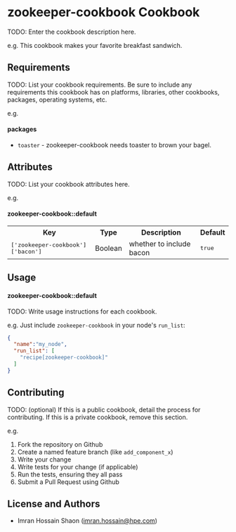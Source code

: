 zookeeper-cookbook Cookbook
===========================
TODO: Enter the cookbook description here.

e.g.
This cookbook makes your favorite breakfast sandwich.

Requirements
------------
TODO: List your cookbook requirements. Be sure to include any requirements this cookbook has on platforms, libraries, other cookbooks, packages, operating systems, etc.

e.g.
#### packages
- `toaster` - zookeeper-cookbook needs toaster to brown your bagel.

Attributes
----------
TODO: List your cookbook attributes here.

e.g.
#### zookeeper-cookbook::default
<table>
  <tr>
    <th>Key</th>
    <th>Type</th>
    <th>Description</th>
    <th>Default</th>
  </tr>
  <tr>
    <td><tt>['zookeeper-cookbook']['bacon']</tt></td>
    <td>Boolean</td>
    <td>whether to include bacon</td>
    <td><tt>true</tt></td>
  </tr>
</table>

Usage
-----
#### zookeeper-cookbook::default
TODO: Write usage instructions for each cookbook.

e.g.
Just include `zookeeper-cookbook` in your node's `run_list`:

```json
{
  "name":"my_node",
  "run_list": [
    "recipe[zookeeper-cookbook]"
  ]
}
```

Contributing
------------
TODO: (optional) If this is a public cookbook, detail the process for contributing. If this is a private cookbook, remove this section.

e.g.
1. Fork the repository on Github
2. Create a named feature branch (like `add_component_x`)
3. Write your change
4. Write tests for your change (if applicable)
5. Run the tests, ensuring they all pass
6. Submit a Pull Request using Github

License and Authors
-------------------
* Imran Hossain Shaon (imran.hossain@hpe.com)
